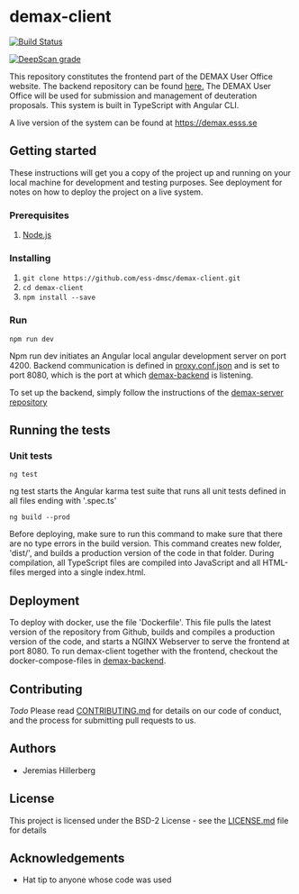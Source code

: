 # demax-client
[![Build Status](https://travis-ci.org/ess-dmsc/demax-client.svg?branch=master)](https://travis-ci.org/ess-dmsc/demax-client)

[![DeepScan grade](https://deepscan.io/api/teams/3527/projects/5201/branches/40431/badge/grade.svg)](https://deepscan.io/dashboard#view=project&tid=3527&pid=5201&bid=40431)

This repository constitutes the frontend part of the DEMAX User Office website. The backend repository can be found <a href="https://github.com/ess-dmsc/demax-server">here.</a>
The DEMAX User Office will be used for submission and management of deuteration proposals.
This system is built in TypeScript with Angular CLI.

A live version of the system can be found at https://demax.esss.se

## Getting started

These instructions will get you a copy of the project up and running on your local machine for development and testing purposes. See deployment for notes on how to deploy the project on a live system.

### Prerequisites
1. [Node.js](https://nodejs.org)

### Installing
1. ```git clone https://github.com/ess-dmsc/demax-client.git```
2. ```cd demax-client```
3. ```npm install --save```

### Run
```npm run dev```

Npm run dev initiates an Angular local angular development server on port 4200.
Backend communication is defined in [proxy.conf.json](https://github.com/ess-dmsc/demax-client/blob/master/proxy.conf.json) 
and is set to port 8080, which is the port at which [demax-backend](https://github.com/ess-dmsc/demax-server) is listening.

To set up the backend, simply follow the instructions of the <a href="https://github.com/ess-dmsc/demax-server">demax-server repository</a>

## Running the tests

### Unit tests
```ng test```

ng test starts the Angular karma test suite that runs all unit tests defined in all files ending with '.spec.ts'

```ng build --prod```

Before deploying, make sure to run this command to make sure that there are no type errors in the build version. This command creates new folder, 'dist/', and builds a production version of the code in that folder. During compilation, all TypeScript files are compiled into JavaScript and all HTML-files merged into a single index.html.

## Deployment
To deploy with docker, use the file 'Dockerfile'. This file pulls the latest version of the repository from Github, builds and compiles a production version of the code, and starts a NGINX Webserver to serve the frontend at port 8080.
To run demax-client together with the frontend, checkout the docker-compose-files in [demax-backend](https://github.com/ess-dmsc/demax-server).

## Contributing

*Todo*
Please read [CONTRIBUTING.md](CONTRIBUTING.md) for details on our code of conduct, and the process for submitting pull requests to us.

## Authors

* Jeremias Hillerberg

## License

This project is licensed under the BSD-2 License - see the [LICENSE.md](LICENSE) file for details

## Acknowledgements

* Hat tip to anyone whose code was used
